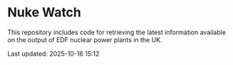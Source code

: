 # Nuke Watch

This repository includes code for retrieving the latest information available on the output of EDF nuclear power plants in the UK.

Last updated: 2025-10-16 15:12